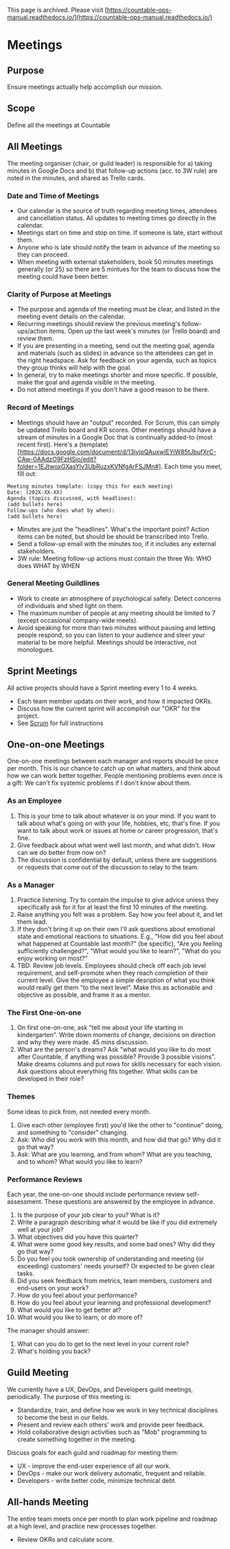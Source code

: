 This page is archived. Please visit [https://countable-ops-manual.readthedocs.io/](https://countable-ops-manual.readthedocs.io/)
# Meetings

## Purpose

Ensure meetings actually help accomplish our mission.

## Scope

Define all the meetings at Countable

## All Meetings
The meeting organiser (chair, or guild leader) is responsible for a) taking minutes in Google Docs and b) that follow-up actions (acc. to 3W rule) are noted in the minutes, and shared as Trello cards.

### Date and Time of Meetings
  * Our calendar is the source of truth regarding meeting times, attendees and cancellation status. All updates to meeting times go directly in the calendar.
  * Meetings start on time and stop on time. If someone is late, start without them.
  * Anyone who is late should notify the team in advance of the meeting so they can proceed.
  * When meeting with external stakeholders, book 50 minutes meetings generally (or 25) so there are 5 mintues for the team to discuss how the meeting could have been better.

### Clarity of Purpose at Meetings
  * The purpose and agenda of the meeting must be clear, and listed in the meeting event details on the calendar.
  * Recurring meetings should review the previous meeting's follow-ups/action items. Open up the last week's minutes (or Trello board) and review them.
  * If you are presenting in a meeting, send out the meeting goal, agenda and materials (such as slides) in advance so the attendees can get in the right headspace. Ask for feedback on your agenda, such as topics they group thinks will help with the goal.
  * In general, try to make meetings shorter and more specific. If possible, make the goal and agenda visible in the meeting.
  * Do not attend meetings if you don't have a good reason to be there.

### Record of Meetings
  * Meetings should have an "output" recorded. For Scrum, this can simply be updated Trello board and KR scores. Other meetings should have a stream of minutes in a Google Doc that is continually added-to (most recent first). Here's a (template)[https://docs.google.com/document/d/13iyjpQAuxwlEYiW85tJbufXrC-CAw-0AAdzO9FzHSio/edit?folder=1EJtwoxGXasYlv3UbRuzxKVNfgArFSJMn#]. Each time you meet, fill out:
```
Meeting minutes template: (copy this for each meeting)
Date: (202X-XX-XX)
Agenda (topics discussed, with headlines): 
(add bullets here)
Follow-ups (who does what by when):
(add bullets here)
```
  * Minutes are just the "headlines". What's the important point? Action items can be noted, but should be should be transcribed into Trello.
  * Send a follow-up email with the minutes too, if it includes any external stakeholders.
  * 3W rule: Meeting follow-up actions must contain the three Ws: WHO does WHAT by WHEN

### General Meeting Guildlines

  * Work to create an atmosphere of psychological safety. Detect concerns of individuals and shed light on them.
  * The maximum number of people at any meeting should be limited to 7 (except occasional company-wide meets).
  * Avoid speaking for more than two minutes without pausing and letting people respond, so you can listen to your audience and steer your material to be more helpful. Meetings should be interactive, not monologues.

## Sprint Meetings

All active projects should have a Sprint meeting every 1 to 4 weeks.
  * Each team member updats on their work, and how it impacted OKRs.
  * Discuss how the current sprint will accomplish our "OKR" for the project.
  * See [Scrum](../peopleops/getting_started/SCRUM.md) for full instructions

## One-on-one Meetings

One-on-one meetings between each manager and reports should be once per month. This is our chance to catch up on what matters, and think about how we can work better together. People mentioning problems even once is a gift: We can't fix systemic problems if I don't know about them.

### As an Employee
1. This is your time to talk about whatever is on your mind. If you want to talk about what's going on with your life, hobbies, etc, that's fine. If you want to talk about work or issues at home or career progression, that's fine.
1. Give feedback about what went well last month, and what didn't. How can we do better from now on?
1. The discussion is confidential by default, unless there are suggestions or requests that come out of the discussion to relay to the team.

### As a Manager
1. Practice listening. Try to contain the impulse to give advice unless they specifically ask for it for at least the first 10 minutes of the meeting.
1. Raise anything you felt was a problem. Say how you feel about it, and let them lead.
1. If they don't bring it up on their own I'll ask questions about emotional state and emotional reactions to situations. E.g., "How did you feel about what happened at Countable last month?" (be specific), "Are you feeling sufficiently challenged?", "What would you like to learn?", "What do you enjoy working on most?"
1. TBD: Review job levels. Employees should check off each job level requirement, and self-promote when they reach completion of their current level. Give the employee a simple desription of what you think would really get them "to the next level". Make this as actionable and objective as possible, and frame it as a mentor.

### The First One-on-one
1. On first one-on-one, ask "tell me about your life starting in kindergarten". Write down moments of change, decisions on direction and why they were made. 45 mins discussion.
1. What are the person's dreams? Ask "what would you like to do most after Countable, if anything was possible? Provide 3 possible visions". Make dreams columns and put rows for skills necessary for each vision. Ask questions about everything fits together. What skills can be developed in their role?

### Themes
Some ideas to pick from, not needed every month.
1. Give each other (employee first) you'd like the other to "continue" doing, and something to "consider" changing.
1. Ask: Who did you work with this month, and how did that go? Why did it go that way?
1. Ask: What are you learning, and from whom? What are you teaching, and to whom? What would you like to learn?

### Performance Reviews
Each year, the one-on-one should include performance review self-assessment. These questions are answered by the employee in advance.
1. Is the purpose of your job clear to you? What is it?
1. Write a paragraph describing what it would be like if you did extremely well at your job?
1. What objectives did you have this quarter?
1. What were some good key results, and some bad ones? Why did they go that way?
1. Do you feel you took ownership of understanding and meeting (or exceeding) customers' needs yourself? Or expected to be given clear tasks.
1. Did you seek feedback from metrics, team members, customers and end-users on your work?
1. How do you feel about your performance?
1. How do you feel about your learning and professional development?
1. What would you like to get better at?
1. What would you like to learn, or do more of?

The manager should answer:
1. What can you do to get to the next level in your current role?
1. What's holding you back?

## Guild Meeting

We currently have a UX, DevOps, and Developers guild meetings, periodically.  The purpose of this meeting is:
  * Standardize, train, and define how we work in key technical disciplines to become the best in our fields.
  * Present and review each others' work and provide peer feedback.
  * Hold collaborative design activities such as "Mob" programming to create something together in the meeting.
  
Discuss goals for each guild and roadmap for meeting them:
  * UX - improve the end-user experience of all our work.
  * DevOps - make our work delivery automatic, frequent and reliable.
  * Developers - write better code, minimize technical debt.

## All-hands Meeting

The entire team meets once per month to plan work pipeline and roadmap at a high level, and practice new processes together.
  * Review OKRs and calculate score.

